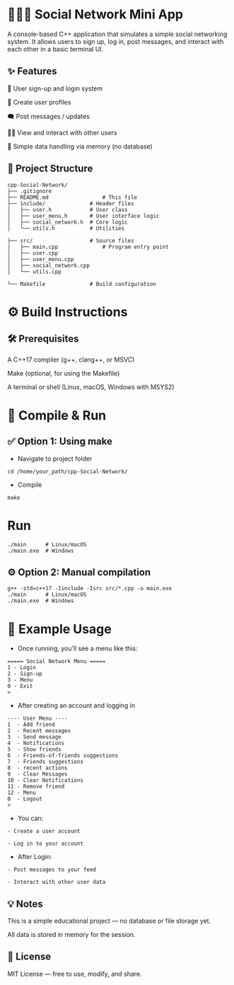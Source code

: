 # 🧑‍🤝‍🧑 Social Network Mini App

A console-based C++ application that simulates a simple social networking system.
It allows users to sign up, log in, post messages, and interact with each other in a basic terminal UI.

## ✨ Features

🔐 User sign-up and login system

🧾 Create user profiles

🗨️ Post messages / updates

🧑‍💼 View and interact with other users

💾 Simple data handling via memory (no database)

## 📁 Project Structure
```
cpp-Social-Network/
├── .gitignore
├── README.md                 # This file
├── include/              # Header files
│   ├── user.h            # User class
│   ├── user_menu.h       # User interface logic
│   ├── social_network.h  # Core logic
│   └── utils.h           # Utilities

├── src/                  # Source files
|   ├── main.cpp              # Program entry point
│   ├── user.cpp
│   ├── user_menu.cpp
│   ├── social_network.cpp
│   └── utils.cpp

└── Makefile              # Build configuration
```

# ⚙️ Build Instructions
## 🛠 Prerequisites

A C++17 compiler (g++, clang++, or MSVC)

Make
 (optional, for using the Makefile)

A terminal or shell (Linux, macOS, Windows with MSYS2)

# 🧪 Compile & Run
## ✅ Option 1: Using make
- Navigate to project folder
```
cd /home/your_path/cpp-Social-Network/
```
- Compile
```
make
```
# Run
```
./main      # Linux/macOS
./main.exe  # Windows
```
## ⚙️ Option 2: Manual compilation
```
g++ -std=c++17 -Iinclude -Isrc src/*.cpp -o main.exe
./main      # Linux/macOS
./main.exe  # Windows
```
# 📌 Example Usage

- Once running, you’ll see a menu like this:
```
===== Social Network Menu =====
1 - Login
2 - Sign-up
3 - Menu
0 - Exit
>
```
- After creating an account and logging in
```
---- User Menu ----
1  - Add friend
2  - Recent messages
3  - Send message
4  - Notifications
5  - Show friends
6  - Friends-of-friends suggestions
7  - Friends suggestions
8  - recent actions
9  - Clear Messages
10 - Clear Notifications
11 - Remove friend
12 - Menu
0  - Logout
> 
```

- You can:
```
- Create a user account

- Log in to your account
```
- After Login:
```
- Post messages to your feed

- Interact with other user data
```
## 💡 Notes

This is a simple educational project — no database or file storage yet.

All data is stored in memory for the session.

## 📜 License

MIT License — free to use, modify, and share.

